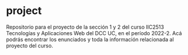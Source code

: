 # project
Repositorio para el proyecto de la sección 1 y 2 del curso IIC2513 Tecnologías y Aplicaciones Web del DCC UC, en el período 2022-2. Acá podrás encontrar los enunciados y toda la información relacionada al proyecto del curso.
